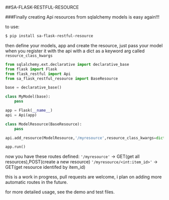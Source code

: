 ##SA-FLASK-RESTFUL-RESOURCE

###Finally creating Api resources from sqlalchemy models is easy again!!!

to use: 

```bash
$ pip install sa-flask-restful-resource
```

then define your models, app and create the resource,
just pass your model when you register it with the api 
with a dict as a keyword arg called `resource_class_kwargs`

```python
from sqlalchemy.ext.declarative import declarative_base
from flask import Flask
from flask_restful import Api
from sa_flask_restful_resource import BaseResource

base = declarative_base()

class MyModel(base):
    pass

app = Flask(__name__)
api = Api(app)

class ModelResource(BaseResource):
    pass

api.add_resource(ModelResource,'/myresource',resource_class_kwargs=dict(model=MyModel))

app.run()

```

now you have these routes defined:
    `'/myresource'` -> GET(get all resources),POST(create a new resource)
    `'/myresource/<int:item_id>'` -> GET(get resource identifed by item_id)

this is a work in progress, pull requests are welcome, 
i plan on adding more automatic routes in the future. 


for more detailed usage, see the demo and test files.
